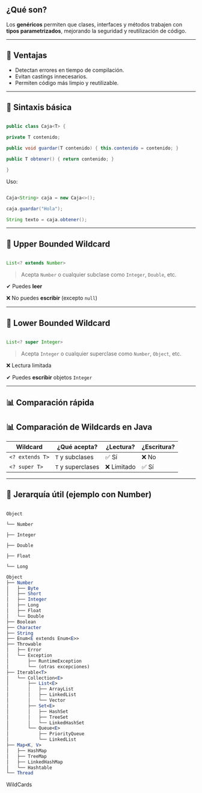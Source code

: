 ## ¿Qué son?

Los **genéricos** permiten que clases, interfaces y métodos trabajen con **tipos parametrizados**, mejorando la seguridad y reutilización de código.

  
---

## 📌 Ventajas

- Detectan errores en tiempo de compilación.
- Evitan castings innecesarios.
- Permiten código más limpio y reutilizable.

---

## 🧠 Sintaxis básica

```java

public class Caja<T> {

private T contenido;

public void guardar(T contenido) { this.contenido = contenido; }

public T obtener() { return contenido; }

}

```

Uso:

```java

Caja<String> caja = new Caja<>();

caja.guardar("Hola");

String texto = caja.obtener();

```

---

## 🔼 Upper Bounded Wildcard


```java

List<? extends Number>

```


> Acepta `Number` o cualquier subclase como `Integer`, `Double`, etc.

✔ Puedes **leer**

❌ No puedes **escribir** (excepto `null`)

---
## 🔽 Lower Bounded Wildcard


```java

List<? super Integer>

```

> Acepta `Integer` o cualquier superclase como `Number`, `Object`, etc.

❌ Lectura limitada

✔ Puedes **escribir** objetos `Integer`

---

## 📊 Comparación rápida


## 📊 Comparación de Wildcards en Java

| Wildcard         | ¿Qué acepta?       | ¿Lectura? | ¿Escritura? |
|------------------|--------------------|-----------|--------------|
| `<? extends T>`  | `T` y subclases    | ✅ Sí      | ❌ No         |
| `<? super T>`    | `T` y superclases  | ❌ Limitado| ✅ Sí         |


---

## 🧬 Jerarquía útil (ejemplo con Number)


```

Object

└── Number

├── Integer

├── Double

├── Float

└── Long

```


``` mathematica
Object
├── Number
│   ├── Byte
│   ├── Short
│   ├── Integer
│   ├── Long
│   ├── Float
│   └── Double
├── Boolean
├── Character
├── String
├── Enum<E extends Enum<E>>
├── Throwable
│   ├── Error
│   └── Exception
│       ├── RuntimeException
│       └── (otras excepciones)
├── Iterable<T>
│   └── Collection<E>
│       ├── List<E>
│       │   ├── ArrayList
│       │   ├── LinkedList
│       │   └── Vector
│       ├── Set<E>
│       │   ├── HashSet
│       │   ├── TreeSet
│       │   └── LinkedHashSet
│       └── Queue<E>
│           ├── PriorityQueue
│           └── LinkedList
├── Map<K, V>
│   ├── HashMap
│   ├── TreeMap
│   ├── LinkedHashMap
│   └── Hashtable
└── Thread

```

WildCards
